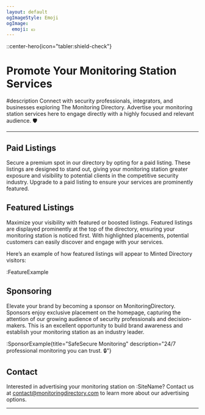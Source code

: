 ```yaml
---
layout: default
ogImageStyle: Emoji
ogImage:
  emoji: 💶
---
```


::center-hero{icon="tabler:shield-check"}
# Promote Your Monitoring Station Services

#description
Connect with security professionals, integrators, and businesses exploring The Monitoring Directory. Advertise your monitoring station services here to engage directly with a highly focused and relevant audience. :shield:

---

## Paid Listings
Secure a premium spot in our directory by opting for a paid listing. These listings are designed to stand out, giving your monitoring station greater exposure and visibility to potential clients in the competitive security industry. Upgrade to a paid listing to ensure your services are prominently featured.

## Featured Listings
Maximize your visibility with featured or boosted listings. Featured listings are displayed prominently at the top of the directory, ensuring your monitoring station is noticed first. With highlighted placements, potential customers can easily discover and engage with your services.

Here’s an example of how featured listings will appear to Minted Directory visitors:

:FeatureExample

## Sponsoring
Elevate your brand by becoming a sponsor on MonitoringDirectory. Sponsors enjoy exclusive placement on the homepage, capturing the attention of our growing audience of security professionals and decision-makers. This is an excellent opportunity to build brand awareness and establish your monitoring station as an industry leader.

:SponsorExample{title="SafeSecure Monitoring" description="24/7 professional monitoring you can trust. 🔒"}

## Contact

Interested in advertising your monitoring station on :SiteName? Contact us at [contact@monitoringdirectory.com](mailto:contact@monitoringdirectory.com) to learn more about our advertising options.

---

